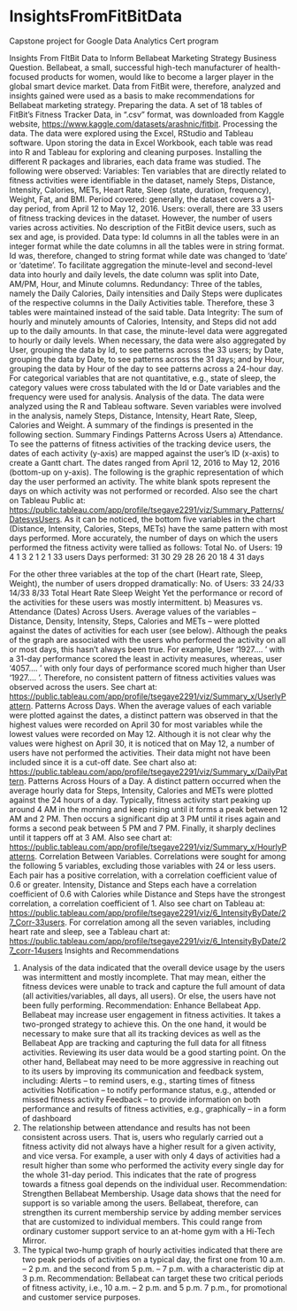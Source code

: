 # InsightsFromFitBitData
 Capstone project for Google Data Analytics Cert program

Insights From FItBit Data to Inform Bellabeat Marketing Strategy
Business Question. Bellabeat, a small, successful high-tech manufacturer of health-focused products for women, would like to become a larger player in the global smart device market. Data from FitBit were, therefore, analyzed and insights gained were used as a basis to make recommendations for Bellabeat marketing strategy.
Preparing the data. A set of 18 tables of FitBit’s Fitness Tracker Data, in “.csv” format, was downloaded from Kaggle website, https://www.kaggle.com/datasets/arashnic/fitbit. 
Processing the data. The data were explored using the Excel, RStudio and Tableau software. Upon storing the data in Excel Workbook, each table was read into R and Tableau for exploring and cleaning purposes. Installing the different R packages and libraries, each data frame was studied. The following were observed:
Variables: Ten variables that are directly related to fitness activities were identifiable in the dataset, namely Steps, Distance, Intensity, Calories, METs, Heart Rate, Sleep (state, duration, frequency), Weight, Fat, and BMI.
Period covered: generally, the dataset covers a 31-day period, from April 12 to May 12, 2016.
Users: overall, there are 33 users of fitness tracking devices in the dataset. However, the number of users varies across activities. No description of the FitBit device users, such as sex and age, is provided.
Data type: Id columns in all the tables were in an integer format while the date columns in all the tables were in string format. Id was, therefore, changed to string format while date was changed to ‘date’ or ‘datetime’. To facilitate aggregation the minute-level and second-level data into hourly and daily levels, the date column was split into Date, AM/PM, Hour, and Minute columns.
Redundancy: Three of the tables, namely the Daily Calories, Daily intensities and Daily Steps were duplicates of the respective columns in the Daily Activities table. Therefore, these 3 tables were maintained instead of the said table.
Data Integrity: The sum of hourly and minutely amounts of Calories, Intensity, and Steps did not add up to the daily amounts. In that case, the minute-level data were aggregated to hourly or daily levels. 
When necessary, the data were also aggregated by User, grouping the data by Id, to see patterns across the 33 users; by Date, grouping the data by Date, to see patterns across the 31 days; and by Hour, grouping the data by Hour of the day to see patterns across a 24-hour day.
For categorical variables that are not quantitative, e.g., state of sleep, the category values were cross tabulated with the Id or Date variables and the frequency were used for analysis. 
Analysis of the data. The data were analyzed using the R and Tableau software. Seven variables were involved in the analysis, namely Steps, Distance, Intensity, Heart Rate, Sleep, Calories and Weight. A summary of the findings is presented in the following section.
Summary Findings
Patterns Across Users
a) Attendance. To see the patterns of fitness activities of the tracking device users, the dates of each activity (y-axis) are mapped against the user’s ID (x-axis) to create a Gantt chart. The dates ranged from April 12, 2016 to May 12, 2016 (bottom-up on y-axis). The following is the graphic representation of which day the user performed an activity. The white blank spots represent the days on which activity was not performed or recorded. Also see the chart on Tableau Public at: https://public.tableau.com/app/profile/tsegaye2291/viz/Summary_Patterns/DatesvsUsers.
As it can be noticed, the bottom five variables in the chart (Distance, Intensity, Calories, Steps, METs) have the same pattern with most days performed. More accurately, the number of days on which the users performed the fitness activity were tallied as follows:
Total
No. of Users:  	19	 4	1	3	2	1	2	1   	 33 users
Days performed:	31	30	29	28 	26	20 	18	4     	 31 days
   
For the other three variables at the top of the chart (Heart rate, Sleep, Weight), the number of users dropped dramatically:
No. of Users:	33		24/33		14/33		8/33
Total 		Heart Rate 	Sleep 		Weight
Yet the performance or record of the activities for these users was mostly intermittent. 
b) Measures vs. Attendance (Dates) Across Users. Average values of the variables – Distance, Density, Intensity, Steps, Calories and METs – were plotted against the dates of activities for each user (see below). Although the peaks of the graph are associated with the users who performed the activity on all or most days, this hasn’t always been true. For example, User ‘1927…. ’ with a 31-day performance scored the least in activity measures, whereas, user ‘4057…. ’  with only four days of performance scored much higher than User ‘1927…. ’. Therefore, no consistent pattern of fitness activities values was observed across the users. See chart at: https://public.tableau.com/app/profile/tsegaye2291/viz/Summary_x/UserlyPattern.
Patterns Across Days. When the average values of each variable were plotted against the dates, a distinct pattern was observed in that the highest values were recorded on April 30 for most variables while the lowest values were recorded on May 12. Although it is not clear why the values were highest on April 30, it is noticed that on May 12, a number of users have not performed the activities. Their data might not have been included since it is a cut-off date. See chart also at: https://public.tableau.com/app/profile/tsegaye2291/viz/Summary_x/DailyPattern.
Patterns Across Hours of a Day. A distinct pattern occurred when the average hourly data for Steps, Intensity, Calories and METs were plotted against the 24 hours of a day. Typically, fitness activity start peaking up around 4 AM in the morning and keep rising until it forms a peak between 12 AM and 2 PM. Then occurs a significant dip at 3 PM until it rises again and forms a second peak between 5 PM and 7 PM. Finally, it sharply declines until it tappers off at 3 AM. Also see chart at: https://public.tableau.com/app/profile/tsegaye2291/viz/Summary_x/HourlyPatterns.
Correlation Between Variables. Correlations were sought for among the following 5 variables, excluding those variables with 24 or less users. Each pair has a positive correlation, with a correlation coefficient value of 0.6 or greater. Intensity, Distance and Steps each have a correlation coefficient of 0.6 with Calories while Distance and Steps have the strongest correlation, a correlation coefficient of 1. Also see chart on Tableau at: https://public.tableau.com/app/profile/tsegaye2291/viz/6_IntensityByDate/27_Corr-33users. For correlation among all the seven variables, including heart rate and sleep, see a Tableau chart at: https://public.tableau.com/app/profile/tsegaye2291/viz/6_IntensityByDate/27_corr-14users
Insights and Recommendations
1)	Analysis of the data indicated that the overall device usage by the users was intermittent and mostly incomplete. That may mean, either the fitness devices were unable to track and capture the full amount of data (all activities/variables, all days, all users). Or else, the users have not been fully performing.
Recommendation: Enhance Bellabeat App.  Bellabeat may increase user engagement in fitness activities. It takes a two-pronged strategy to achieve this. On the one hand, it would be necessary to make sure that all its tracking devices as well as the Bellabeat App are tracking and capturing the full data for all fitness activities. Reviewing its user data would be a good starting point.
On the other hand, Bellabeat may need to be more aggressive in reaching out to its users by improving its communication and feedback system, including: 
Alerts – to remind users, e.g., starting times of fitness activities
Notification – to notify performance status, e.g., attended or missed fitness activity 
Feedback – to provide information on both performance and results of fitness activities, e.g., graphically – in a form of dashboard
2)	The relationship between attendance and results has not been consistent across users. That is, users who regularly carried out a fitness activity did not always have a higher result for a given activity, and vice versa. For example, a user with only 4 days of activities had a result higher than some who performed the activity every single day for the whole 31-day period. This indicates that the rate of progress towards a fitness goal depends on the individual user.
Recommendation: Strengthen Bellabeat Membership. Usage data shows that the need for support is so variable among the users. Bellabeat, therefore, can strengthen its current membership service by adding member services that are customized to individual members. This could range from ordinary customer support service to an at-home gym with a Hi-Tech Mirror.
3)	The typical two-hump graph of hourly activities indicated that there are two peak periods of activities on a typical day, the first one from 10 a.m. – 2 p.m. and the second from 5 p.m. – 7 p.m. with a characteristic dip at 3 p.m.
Recommendation: Bellabeat can target these two critical periods of fitness activity, i.e., 10 a.m. – 2 p.m. and 5 p.m. 7 p.m., for promotional and customer service purposes. 
